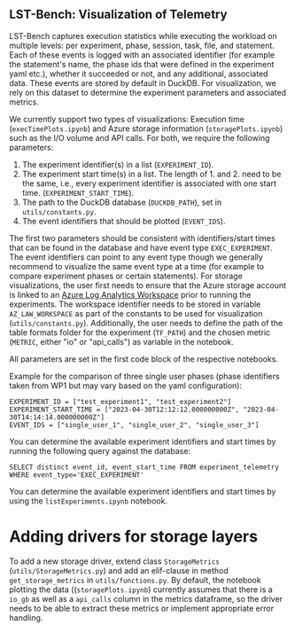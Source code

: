 <!--
{% comment %}
Copyright (c) Microsoft Corporation.

Licensed under the Apache License, Version 2.0 (the "License");
you may not use this file except in compliance with the License.
You may obtain a copy of the License at

    http://www.apache.org/licenses/LICENSE-2.0

Unless required by applicable law or agreed to in writing, software
distributed under the License is distributed on an "AS IS" BASIS,
WITHOUT WARRANTIES OR CONDITIONS OF ANY KIND, either express or implied.
See the License for the specific language governing permissions and
limitations under the License.
{% endcomment %}
-->

## LST-Bench: Visualization of Telemetry

LST-Bench captures execution statistics while executing the workload on multiple levels: per experiment, phase, session, task, file, and statement. Each of these events is logged with an associated identifier (for example the statement's name, the phase ids that were defined in the experiment yaml etc.), whether it succeeded or not, and any additional, associated data. These events are stored by default in DuckDB. For visualization, we rely on this dataset to determine the experiment parameters and associated metrics.

We currently support two types of visualizations: Execution time (``execTimePlots.ipynb``) and Azure storage information (``storagePlots.ipynb``) such as the I/O volume and API calls. For both, we require the following parameters:
1. The experiment identifier(s) in a list (`EXPERIMENT_ID`).
2. The experiment start time(s) in a list. The length of 1. and 2. need to be the same, i.e., every experiment identifier is associated with one start time. (`EXPERIMENT_START_TIME`).
3. The path to the DuckDB database (`DUCKDB_PATH`), set in ``utils/constants.py``. 
4. The event identifiers that should be plotted (`EVENT_IDS`). 

The first two parameters should be consistent with identifiers/start times that can be found in the database and have event type `EXEC_EXPERIMENT`. The event identifiers can point to any event type though we generally recommend to visualize the same event type at a time (for example to compare experiment phases or certain statements).
For storage visualizations, the user first needs to ensure that the Azure storage account is linked to an [Azure Log Analytics Workspace](https://learn.microsoft.com/en-us/azure/azure-monitor/logs/private-storage#link-storage-accounts-to-your-log-analytics-workspace) prior to running the experiments. The workspace identifier needs to be stored in variable `AZ_LAW_WORKSPACE` as part of the constants to be used for visualization (``utils/constants.py``). Additionally, the user needs to define the path of the table formats folder for the experiment (`TF_PATH`) and the chosen metric (`METRIC`, either "io" or "api_calls") as variable in the notebook.

All parameters are set in the first code block of the respective notebooks.

Example for the comparison of three single user phases (phase identifiers taken from WP1 but may vary based on the yaml configuration):
```
EXPERIMENT_ID = ["test_experiment1", "test_experiment2"]
EXPERIMENT_START_TIME = ["2023-04-30T12:12:12.000000000Z", "2023-04-30T14:14:14.000000000Z"]
EVENT_IDS = ["single_user_1", "single_user_2", "single_user_3"]
```

You can determine the available experiment identifiers and start times by running the following query against the database:
```
SELECT distinct event_id, event_start_time FROM experiment_telemetry WHERE event_type='EXEC_EXPERIMENT'
```

You can determine the available experiment identifiers and start times by using the ``listExperiments.ipynb`` notebook.

# Adding drivers for storage layers

To add a new storage driver, extend class `StorageMetrics` (``utils/StorageMetrics.py``) and add an elif-clause in method `get_storage_metrics` in ``utils/functions.py``. By default, the notebook plotting the data ((``storagePlots.ipynb``) currently assumes that there is a `io_gb` as well as a `api_calls` column in the metrics dataframe, so the driver needs to be able to extract these metrics or implement appropriate error handling.
